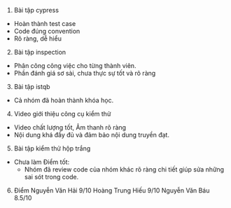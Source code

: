 1. Bài tập cypress
- Hoàn thành  test case
- Code đúng convention
- Rõ ràng, dễ hiểu
2. Bài tập inspection
- Phân công công việc cho từng thành viên.
- Phần đánh giá sơ sài, chưa thực sự tốt và rõ ràng
3. Bài tập istqb
- Cả nhóm đã hoàn thành khóa học.
4. Video giới thiệu công cụ kiểm thử 
- Video chất lượng tốt, Âm thanh rõ ràng
- Nội dung khá đầy đủ và đảm bảo nội dung truyền đạt.
5. Bài tập kiểm thử hộp trắng
- Chưa làm
Điểm tốt:
  - Nhóm đã review code của nhóm khác rõ ràng chi tiết giúp sửa những sai sót trong code.
6. Điểm
Nguyễn Văn Hải 9/10
Hoàng Trung Hiếu 9/10
Nguyễn Văn Báu 8.5/10
